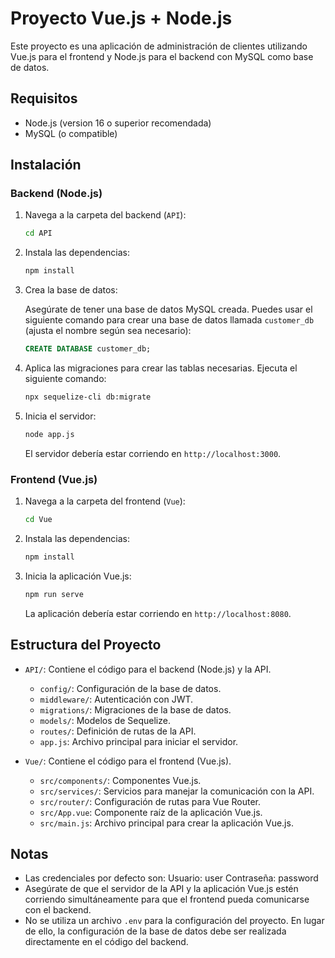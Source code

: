 # Proyecto Vue.js + Node.js

Este proyecto es una aplicación de administración de clientes utilizando Vue.js para el frontend y Node.js para el backend con MySQL como base de datos. 

## Requisitos

- Node.js (version 16 o superior recomendada)
- MySQL (o compatible)

## Instalación

### Backend (Node.js)

1. Navega a la carpeta del backend (`API`):

    ```bash
    cd API
    ```

2. Instala las dependencias:

    ```bash
    npm install
    ```

3. Crea la base de datos:

    Asegúrate de tener una base de datos MySQL creada. Puedes usar el siguiente comando para crear una base de datos llamada `customer_db` (ajusta el nombre según sea necesario):

    ```sql
    CREATE DATABASE customer_db;
    ```

4. Aplica las migraciones para crear las tablas necesarias. Ejecuta el siguiente comando:

    ```bash
    npx sequelize-cli db:migrate
    ```

5. Inicia el servidor:

    ```bash
    node app.js
    ```

    El servidor debería estar corriendo en `http://localhost:3000`.

### Frontend (Vue.js)

1. Navega a la carpeta del frontend (`Vue`):

    ```bash
    cd Vue
    ```

2. Instala las dependencias:

    ```bash
    npm install
    ```

3. Inicia la aplicación Vue.js:

    ```bash
    npm run serve
    ```

    La aplicación debería estar corriendo en `http://localhost:8080`.

## Estructura del Proyecto

- `API/`: Contiene el código para el backend (Node.js) y la API.
  - `config/`: Configuración de la base de datos.
  - `middleware/`: Autenticación con JWT.
  - `migrations/`: Migraciones de la base de datos.
  - `models/`: Modelos de Sequelize.
  - `routes/`: Definición de rutas de la API.
  - `app.js`: Archivo principal para iniciar el servidor.

- `Vue/`: Contiene el código para el frontend (Vue.js).
  - `src/components/`: Componentes Vue.js.
  - `src/services/`: Servicios para manejar la comunicación con la API.
  - `src/router/`: Configuración de rutas para Vue Router.
  - `src/App.vue`: Componente raíz de la aplicación Vue.js.
  - `src/main.js`: Archivo principal para crear la aplicación Vue.js.

## Notas

- Las credenciales por defecto son:
    Usuario: user
    Contraseña: password
- Asegúrate de que el servidor de la API y la aplicación Vue.js estén corriendo simultáneamente para que el frontend pueda comunicarse con el backend.
- No se utiliza un archivo `.env` para la configuración del proyecto. En lugar de ello, la configuración de la base de datos debe ser realizada directamente en el código del backend.


